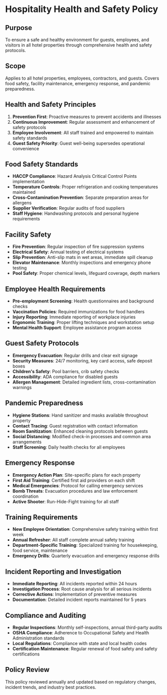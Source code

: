 # Hospitality Health and Safety Policy

## Purpose
To ensure a safe and healthy environment for guests, employees, and visitors in all hotel properties through comprehensive health and safety protocols.

## Scope
Applies to all hotel properties, employees, contractors, and guests. Covers food safety, facility maintenance, emergency response, and pandemic preparedness.

## Health and Safety Principles
1. **Prevention First**: Proactive measures to prevent accidents and illnesses
2. **Continuous Improvement**: Regular assessment and enhancement of safety protocols
3. **Employee Involvement**: All staff trained and empowered to maintain safety standards
4. **Guest Safety Priority**: Guest well-being supersedes operational convenience

## Food Safety Standards
- **HACCP Compliance**: Hazard Analysis Critical Control Points implementation
- **Temperature Controls**: Proper refrigeration and cooking temperatures maintained
- **Cross-Contamination Prevention**: Separate preparation areas for allergens
- **Supplier Verification**: Regular audits of food suppliers
- **Staff Hygiene**: Handwashing protocols and personal hygiene requirements

## Facility Safety
- **Fire Prevention**: Regular inspection of fire suppression systems
- **Electrical Safety**: Annual testing of electrical systems
- **Slip Prevention**: Anti-slip mats in wet areas, immediate spill cleanup
- **Elevator Maintenance**: Monthly inspections and emergency phone testing
- **Pool Safety**: Proper chemical levels, lifeguard coverage, depth markers

## Employee Health Requirements
- **Pre-employment Screening**: Health questionnaires and background checks
- **Vaccination Policies**: Required immunizations for food handlers
- **Injury Reporting**: Immediate reporting of workplace injuries
- **Ergonomic Training**: Proper lifting techniques and workstation setup
- **Mental Health Support**: Employee assistance program access

## Guest Safety Protocols
- **Emergency Evacuation**: Regular drills and clear exit signage
- **Security Measures**: 24/7 monitoring, key card access, safe deposit boxes
- **Children's Safety**: Pool barriers, crib safety checks
- **Accessibility**: ADA compliance for disabled guests
- **Allergen Management**: Detailed ingredient lists, cross-contamination warnings

## Pandemic Preparedness
- **Hygiene Stations**: Hand sanitizer and masks available throughout property
- **Contact Tracing**: Guest registration with contact information
- **Room Sanitization**: Enhanced cleaning protocols between guests
- **Social Distancing**: Modified check-in processes and common area arrangements
- **Staff Screening**: Daily health checks for all employees

## Emergency Response
- **Emergency Action Plan**: Site-specific plans for each property
- **First Aid Training**: Certified first aid providers on each shift
- **Medical Emergencies**: Protocol for calling emergency services
- **Bomb Threats**: Evacuation procedures and law enforcement coordination
- **Active Shooter**: Run-Hide-Fight training for all staff

## Training Requirements
- **New Employee Orientation**: Comprehensive safety training within first week
- **Annual Refresher**: All staff complete annual safety training
- **Department-Specific Training**: Specialized training for housekeeping, food service, maintenance
- **Emergency Drills**: Quarterly evacuation and emergency response drills

## Incident Reporting and Investigation
- **Immediate Reporting**: All incidents reported within 24 hours
- **Investigation Process**: Root cause analysis for all serious incidents
- **Corrective Actions**: Implementation of preventive measures
- **Documentation**: Detailed incident reports maintained for 5 years

## Compliance and Auditing
- **Regular Inspections**: Monthly self-inspections, annual third-party audits
- **OSHA Compliance**: Adherence to Occupational Safety and Health Administration standards
- **Local Regulations**: Compliance with state and local health codes
- **Certification Maintenance**: Regular renewal of food safety and safety certifications

## Policy Review
This policy reviewed annually and updated based on regulatory changes, incident trends, and industry best practices.